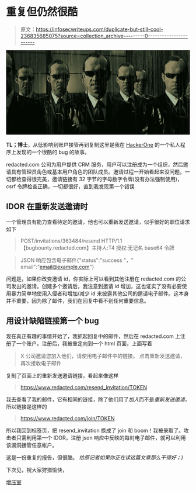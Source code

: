 # 重复但仍然很酷

> 原文：<https://infosecwriteups.com/duplicate-but-still-cool-236835685075?source=collection_archive---------0----------------------->

![](img/c2fb429fa335abe470856ebdc9374a6d.png)

**TL；博士**，从低影响到账户接管再到复制这里是我在 [HackerOne](https://medium.com/u/6f816e37be2c?source=post_page-----236835685075--------------------------------) 的一个私人程序上发现的一个很酷的 bug 的故事。

redacted.com 公司为用户提供 CRM 服务，用户可以注册成为一个组织，然后邀请具有管理员角色或基本用户角色的团队成员。邀请过程一开始看起来没问题，一切都检查得很完美，邀请链接有 32 字节的字母数字令牌(没有办法强制使用)，csrf 令牌检查正确，一切都很好，直到我发现第一个错误

## IDOR 在重新发送邀请时

一个管理员有能力查看待定的邀请，他也可以重新发送邀请，似乎很好的职位请求如下

> POST/invitations/363484/resend HTTP/1.1【bugbounty.redacted.com】主持人:T4
> 授权:无记名 base64 令牌

> JSON 响应包含电子邮件{"status":"success "，" email":"email@example.com"}

问题是，如果你改变邀请 id，你实际上可以看到其他注册在 redacted.com 的公司发出的邀请。创建多个邀请后，我注意到邀请 id 增加，这也证实了没有必要使用暴力简单地使用入侵者和增加/减少 id 来披露其他公司的邀请电子邮件。这本身并不重要，因为除了邮件，我们在回复中看不到任何重要信息。

## 用设计缺陷链接第一个 bug

现在真正有趣的事情开始了，我抓起回复中的邮件，然后在 redacted.com 上注册了一个账户。注册后，我被重定向到一个 html 页面，上面写着

> X 公司邀请您加入他们，请使用电子邮件中的链接。
> 点击重新发送邀请，再次接收电子邮件

复制了页面上的重新发送邀请链接，看起来像这样

> https://www.redacted.com/resend_invitation/TOKEN

我去查看了我的邮件，它有相同的链接，除了他们用了*加入*而不是*重新发送邀请*，所以链接是这样的

> https://www.redacted.com/join/TOKEN

所以我回到标签页，把 resend_invitation 换成了 join 和 boom！我被录取了。攻击者只需利用第一个 IDOR，注册 json 响应中反映的每封电子邮件，就可以利用该漏洞接管任意帐户。

这是一份重复的报告，但很酷。
*给原记者如果你正在读这篇文章那么干得好；)*

下次见，祝大家狩猎愉快，

[增压室](https://medium.com/u/d5bc3c7f04c0?source=post_page-----236835685075--------------------------------)